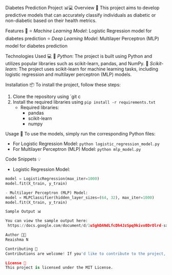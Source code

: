 
Diabetes Prediction Project 📊💻
Overview 🤔
This project aims to develop predictive models that can accurately classify individuals as diabetic or non-diabetic based on their health metrics.

Features 🎯
⭐️ *Machine Learning Model*: Logistic Regression model for diabetes prediction
⭐️ *Deep Learning Model*: Multilayer Perceptron (MLP) model for diabetes prediction

Technologies Used 💻
🔹 *Python*: The project is built using Python and utilizes popular libraries such as scikit-learn, pandas, and NumPy.
🔹 *Scikit-learn*: The project uses scikit-learn for machine learning tasks, including logistic regression and multilayer perceptron (MLP) models.

Installation 📦
To install the project, follow these steps:
1. Clone the repository using `git c
2. Install the required libraries using `pip install -r requirements.txt`
   - Required libraries:
     - pandas
     - scikit-learn
     - numpy

Usage 🤝
To use the models, simply run the corresponding Python files:
- For Logistic Regression Model: `python logistic_regression_model.py`
- For Multilayer Perceptron (MLP) Model: `python mlp_model.py`

Code Snippets 💡
- Logistic Regression Model: 
```python
model = LogisticRegression(max_iter=1000)
model.fit(X_train, y_train)

- Multilayer Perceptron (MLP) Model:
model = MLPClassifier(hidden_layer_sizes=(64, 32), max_iter=1000)
model.fit(X_train, y_train)

Sample Output 📊

You can view the sample output here:
 https://docs.google.com/document/d/1uSghDANdLfcDh4JzSpq9kivx0DrOlrd-sxvTS8dhgsk/edit?usp=drivesdk

Author 👩‍💻
Reaishma N

Contributing 🤝
Contributions are welcome! If you'd like to contribute to the project, please fork the repository and submit a pull request.

License 📄
This project is licensed under the MIT License.